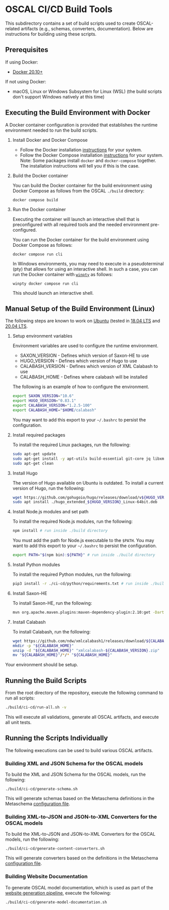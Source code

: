 # OSCAL CI/CD Build Tools

This subdirectory contains a set of build scripts used to create OSCAL-related artifacts (e.g., schemas, converters, documentation). Below are instructions for building using these scripts.

## Prerequisites

If using Docker:

- [Docker 20.10+](https://docs.docker.com/install/)

If not using Docker:

- macOS, Linux or Windows Subsystem for Linux (WSL) (the build scripts don't support Windows natively at this time)

## Executing the Build Environment with Docker

A Docker container configuration is provided that establishes the runtime environment needed to run the build scripts.

1. Install Docker and Docker Compose

    - Follow the Docker installation [instructions](https://docs.docker.com/install/) for your system.
    - Follow the Docker Compose installation [instructions](https://docs.docker.com/compose/install/) for your system. Note: Some packages install `docker` and `docker-compose` together. The installation instructions will tell you if this is the case.

2. Build the Docker container

    You can build the Docker container for the build environment using Docker Compose as follows from the OSCAL `./build` directory:

    ```
    docker compose build
    ```

3. Run the Docker container

    Executing the container will launch an interactive shell that is preconfigured with all required tools and the needed environment pre-configured.

    You can run the Docker container for the build environment using Docker Compose as follows:

    ```
    docker compose run cli
    ```

    In Windows environments, you may need to execute in a pseudoterminal (pty) that allows for using an interactive shell. In such a case, you can run the Docker container with [`winpty`](https://github.com/rprichard/winpty) as follows:


    ```
    winpty docker compose run cli
    ```

    This should launch an interactive shell.

## Manual Setup of the Build Environment (Linux)

The following steps are known to work on [Ubuntu](https://ubuntu.com/) (tested in [18.04 LTS](http://old-releases.ubuntu.com/releases/bionic/) and [20.04 LTS](http://old-releases.ubuntu.com/releases/focal/).

1. Setup environment variables

    Environment variables are used to configure the runtime environment.

    - SAXON_VERSION - Defines which version of Saxon-HE to use
    - HUGO_VERSION - Defines which version of Hugo to use
    - CALABASH_VERSION - Defines which version of XML Calabash to use
    - CALABASH_HOME - Defines where calabash will be installed

    The following is an example of how to configure the environment.

    ```bash
    export SAXON_VERSION="10.6"
    export HUGO_VERSION="0.83.1"
    export CALABASH_VERSION="1.2.5-100"
    export CALABASH_HOME="$HOME/calabash"
    ```

    You may want to add this export to your `~/.bashrc` to persist the configuration.

1. Install required packages

    To install the required Linux packages, run the following:

    ```bash
    sudo apt-get update
    sudo apt-get install -y apt-utils build-essential git-core jq libxml2-utils maven nodejs npm python3-pip unzip
    sudo apt-get clean
    ```

1. Install Hugo

    The version of Hugo available on Ubuntu is outdated. To install a current version of Hugo, run the following:

    ```bash
    wget https://github.com/gohugoio/hugo/releases/download/v${HUGO_VERSION}/hugo_extended_${HUGO_VERSION}_Linux-64bit.deb
    sudo apt install ./hugo_extended_${HUGO_VERSION}_Linux-64bit.deb
    ```

1. Install Node.js modules and set path 

    To install the required Node.js modules, run the following:

    ```bash
    npm install # run inside ./build directory
    ```

    You must add the path for Node.js executable to the `$PATH`. You may want to add this export to your `~/.bashrc` to persist the configuration.

    ```bash
    export PATH="$(npm bin):${PATH}" # run inside ./build directory
    ```

1. Install Python modules

    To install the required Python modules, run the following:

    ```bash
    pip3 install -r ./ci-cd/python/requirements.txt # run inside ./build directory
    ```

1. Install Saxon-HE

    To install Saxon-HE, run the following:

    ```bash
    mvn org.apache.maven.plugins:maven-dependency-plugin:2.10:get -DartifactId=Saxon-HE -DgroupId=net.sf.saxon -Dversion=${SAXON_VERSION}
    ```

1. Install Calabash

    To install Calabash, run the following:

    ```bash
    wget https://github.com/ndw/xmlcalabash1/releases/download/${CALABASH_VERSION}/xmlcalabash-${CALABASH_VERSION}.zip
    mkdir -p "${CALABASH_HOME}"
    unzip -d "${CALABASH_HOME}" "xmlcalabash-${CALABASH_VERSION}.zip"
    mv "${CALABASH_HOME}"/*/* "${CALABASH_HOME}"
    ```

Your environment should be setup.

## Running the Build Scripts

From the root directory of the repository, execute the following command to run all scripts:

```bash
./build/ci-cd/run-all.sh -v
```

This will execute all validations, generate all OSCAL artifacts, and execute all unit tests.

## Running the Scripts Individually

The following executions can be used to build various OSCAL artifacts.

### Building XML and JSON Schema for the OSCAL models

To build the XML and JSON Schema for the OSCAL models, run the following:

```
./build/ci-cd/generate-schema.sh
```

This will generate schemas based on the Metaschema definitions in the Metaschema [configuration file](./ci-cd/config/metaschema).

### Building XML-to-JSON and JSON-to-XML Converters for the OSCAL models

To build the XML-to-JSON and JSON-to-XML Converters for the OSCAL models, run the following:

```
./build/ci-cd/generate-content-converters.sh
```

This will generate converters based on the definitions in the Metaschema [configuration file](./ci-cd/config/metaschema).

### Building Website Documentation

To generate OSCAL model documentation, which is used as part of the [website generation pipeline](../docs), execute the following:

```
./build/ci-cd/generate-model-documentation.sh
```
